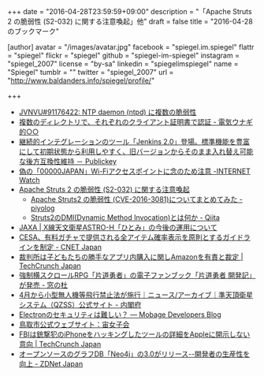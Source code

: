 +++
date = "2016-04-28T23:59:59+09:00"
description = "「Apache Struts 2 の脆弱性 (S2-032) に関する注意喚起」他"
draft = false
title = "2016-04-28 のブックマーク"

[author]
  avatar = "/images/avatar.jpg"
  facebook = "spiegel.im.spiegel"
  flattr = "spiegel"
  flickr = "spiegel"
  github = "spiegel-im-spiegel"
  instagram = "spiegel_2007"
  license = "by-sa"
  linkedin = "spiegelimspiegel"
  name = "Spiegel"
  tumblr = ""
  twitter = "spiegel_2007"
  url = "http://www.baldanders.info/spiegel/profile/"

+++

- [JVNVU#91176422: NTP daemon (ntpd) に複数の脆弱性](http://jvn.jp/vu/JVNVU91176422/)
- [複数のディレクトリで、それぞれのクライアント証明書で認証 - 電気ウナギ的○○](http://blog.netandfield.com/shar/2016/04/post-2503.html)
- [継続的インテグレーションのツール「Jenkins 2.0」登場。標準機能を豊富にして初期状態から利用しやすく、旧バージョンからそのまま入れ替え可能な後方互換性維持 － Publickey](http://www.publickey1.jp/blog/16/jenkins_20.html)
- [偽の「00000JAPAN」Wi-Fiアクセスポイントに念のため注意 -INTERNET Watch](http://internet.watch.impress.co.jp/docs/news/20160428_755792.html)
- [Apache Struts 2 の脆弱性 (S2-032) に関する注意喚起](https://www.jpcert.or.jp/at/2016/at160020.html)
    - [Apache Struts2 の脆弱性 (CVE-2016-3081)についてまとめてみた - piyolog](http://d.hatena.ne.jp/Kango/20160427/1461771099)
    - [Struts2のDMI(Dynamic Method Invocation)とは何か - Qiita](http://qiita.com/alpha_pz/items/e6b41be70b12174dabda)
- [JAXA | X線天文衛星ASTRO-H「ひとみ」の今後の運用について](http://www.jaxa.jp/press/2016/04/20160428_hitomi_j.html)
- [CESA、有料ガチャで提供される全アイテム確率表示を原則とするガイドラインを制定 - CNET Japan](http://japan.cnet.com/news/business/35081930/)
- [裁判所は子どもたちの勝手なアプリ内購入に関しAmazonを有責と裁定 | TechCrunch Japan](http://jp.techcrunch.com/2016/04/28/20160427court-holds-amazon-liable-for-years-of-unauthorized-in-app-purchases-made-by-kids/)
- [強制横スクロールRPG「片道勇者」の電子ファンブック「片道勇者 開発記」が発売 - 窓の杜](http://www.forest.impress.co.jp/docs/news/20160428_755653.html)
- [4月から小型無人機等飛行禁止法が施行｜ニュース/アーカイブ｜準天頂衛星システム（QZSS）公式サイト - 内閣府](http://qzss.go.jp/news/archive/npa-drone_160428.html)
- [Electronのセキュリティは難しい？ — Mobage Developers Blog](http://developers.mobage.jp/blog/electron-security)
- [鳥取市公式ウェブサイト：宙女子会](http://www.city.tottori.lg.jp/www/contents/1458177706009/index.html)
- [FBIは銃撃犯のiPhoneをハッキングしたツールの詳細をAppleに開示しない意向 | TechCrunch Japan](http://jp.techcrunch.com/2016/04/27/20160426fbi-to-keep-apple-guessing-on-san-bernardino-iphone-hack/)
- [オープンソースのグラフDB「Neo4j」の3.0がリリース--開発者の生産性を向上 - ZDNet Japan](http://japan.zdnet.com/article/35081914/)
